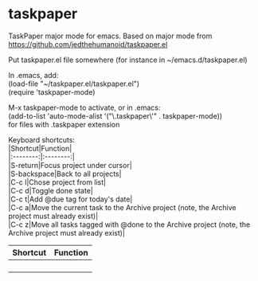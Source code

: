 taskpaper
=========

TaskPaper major mode for emacs.  Based on major mode from https://github.com/jedthehumanoid/taskpaper.el

Put taskpaper.el file somewhere (for instance in ~/emacs.d/taskpaper.el)

In .emacs, add:  
   (load-file "~/taskpaper.el/taskpaper.el")  
   (require 'taskpaper-mode)

M-x taskpaper-mode to activate, or in .emacs:  
   (add-to-list 'auto-mode-alist '("\\.taskpaper\\'" . taskpaper-mode))  
for files with .taskpaper extension

   Keyboard shortcuts:  
|Shortcut|Function|  
|:--------:|:--------:|    
|S-return|Focus project under cursor|  
|S-backspace|Back to all projects|  
|C-c l|Chose project from list|  
|C-c d|Toggle done state|  
|C-c t|Add @due tag for today's date|  
|C-c a|Move the current task to the Archive project (note, the Archive project must already exist)|  
|C-c z|Move all tasks tagged with @done to the Archive project (note, the Archive project must already exist)|

| Shortcut  | Function  |
|:-:|:-:|
|   |   |
|   |   |
|   |   |
|   |   |